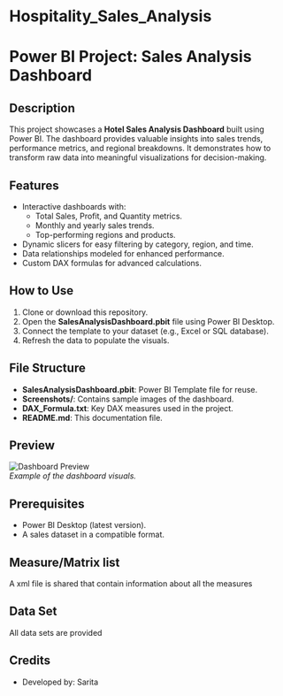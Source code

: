# Hospitality_Sales_Analysis
# Power BI Project: Sales Analysis Dashboard

## Description
This project showcases a **Hotel Sales Analysis Dashboard** built using Power BI. The dashboard provides valuable insights into sales trends, performance metrics, and regional breakdowns. It demonstrates how to transform raw data into meaningful visualizations for decision-making.

## Features
- Interactive dashboards with:
  - Total Sales, Profit, and Quantity metrics.
  - Monthly and yearly sales trends.
  - Top-performing regions and products.
- Dynamic slicers for easy filtering by category, region, and time.
- Data relationships modeled for enhanced performance.
- Custom DAX formulas for advanced calculations.

## How to Use
1. Clone or download this repository.
2. Open the **SalesAnalysisDashboard.pbit** file using Power BI Desktop.
3. Connect the template to your dataset (e.g., Excel or SQL database).
4. Refresh the data to populate the visuals.

## File Structure
- **SalesAnalysisDashboard.pbit**: Power BI Template file for reuse.
- **Screenshots/**: Contains sample images of the dashboard.
- **DAX_Formula.txt**: Key DAX measures used in the project.
- **README.md**: This documentation file.

## Preview
![Dashboard Preview](Screenshots/dashboard_preview.png)  
*Example of the dashboard visuals.*

## Prerequisites
- Power BI Desktop (latest version).
- A sales dataset in a compatible format.
  
## Measure/Matrix list
A xml file is shared that contain information about all the measures 

## Data Set
All data sets are provided

## Credits
- Developed by: Sarita    
